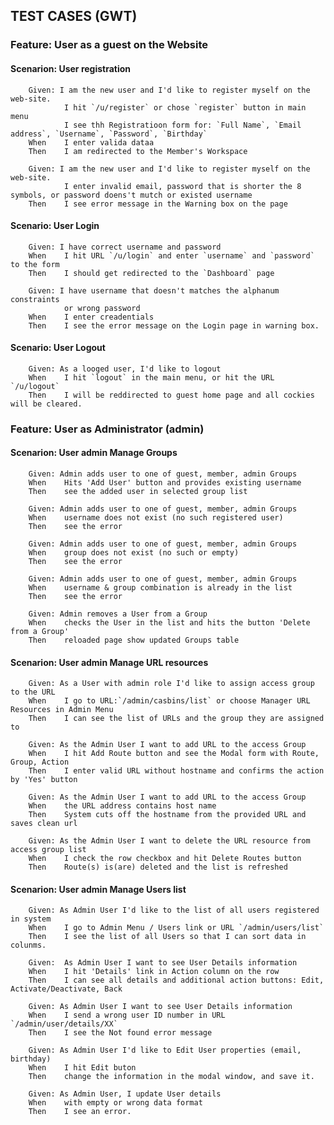 ## TEST CASES (GWT)

### Feature: User as a guest on the Website
#### Scenarion: User registration
        Given: I am the new user and I'd like to register myself on the web-site. 
                I hit `/u/register` or chose `register` button in main menu
                I see thh Registratioon form for: `Full Name`, `Email address`, `Username`, `Password`, `Birthday`
        When    I enter valida dataa
        Then    I am redirected to the Member's Workspace
                
        Given: I am the new user and I'd like to register myself on the web-site. 
                I enter invalid email, password that is shorter the 8 symbols, or password doens't mutch or existed username
        Then    I see error message in the Warning box on the page

#### Scenario: User Login
        Given: I have correct username and password
        When    I hit URL `/u/login` and enter `username` and `password` to the form
        Then    I should get redirected to the `Dashboard` page

        Given: I have username that doesn't matches the alphanum constraints
                or wrong password
        When    I enter creadentials
        Then    I see the error message on the Login page in warning box.
    
#### Scenario: User Logout
        Given: As a looged user, I'd like to logout
        When    I hit `logout` in the main menu, or hit the URL `/u/logout`
        Then    I will be reddirected to guest home page and all cockies will be cleared.

### Feature: User as Administrator (admin)
#### Scenarion: User admin Manage Groups
        Given: Admin adds user to one of guest, member, admin Groups
        When    Hits 'Add User' button and provides existing username
        Then    see the added user in selected group list

        Given: Admin adds user to one of guest, member, admin Groups
        When    username does not exist (no such registered user)
        Then    see the error 

        Given: Admin adds user to one of guest, member, admin Groups
        When    group does not exist (no such or empty)
        Then    see the error

        Given: Admin adds user to one of guest, member, admin Groups
        When    username & group combination is already in the list
        Then    see the error 

        Given: Admin removes a User from a Group
        When    checks the User in the list and hits the button 'Delete from a Group'
        Then    reloaded page show updated Groups table

#### Scenarion: User admin Manage URL resources
        Given: As a User with admin role I'd like to assign access group to the URL
        When    I go to URL:`/admin/casbins/list` or choose Manager URL Resources in Admin Menu
        Then    I can see the list of URLs and the group they are assigned to

        Given: As the Admin User I want to add URL to the access Group
        When    I hit Add Route button and see the Modal form with Route, Group, Action
        Then    I enter valid URL without hostname and confirms the action by 'Yes' button

        Given: As the Admin User I want to add URL to the access Group
        When    the URL address contains host name
        Then    System cuts off the hostname from the provided URL and saves clean url

        Given: As the Admin User I want to delete the URL resource from access group list
        When    I check the row checkbox and hit Delete Routes button
        Then    Route(s) is(are) deleted and the list is refreshed
#### Scenarion: User admin Manage Users list
        Given: As Admin User I'd like to the list of all users registered in system
        When    I go to Admin Menu / Users link or URL `/admin/users/list`
        Then    I see the list of all Users so that I can sort data in colunms.

        Given:  As Admin User I want to see User Details information
        When    I hit 'Details' link in Action column on the row
        Then    I can see all details and additional action buttons: Edit, Activate/Deactivate, Back

        Given: As Admin User I want to see User Details information
        When    I send a wrong user ID number in URL `/admin/user/details/XX`
        Then    I see the Not found error message

        Given: As Admin User I'd like to Edit User properties (email, birthday)
        When    I hit Edit buton
        Then    change the information in the modal window, and save it.

        Given: As Admin User, I update User details 
        When    with empty or wrong data format
        Then    I see an error.

        